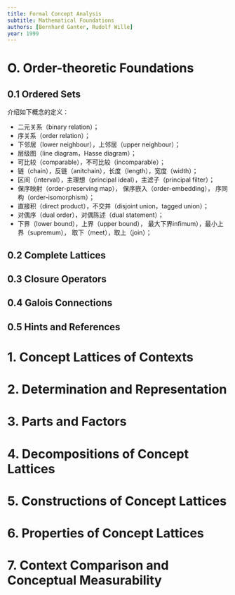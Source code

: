 ```yaml
---
title: Formal Concept Analysis
subtitle: Mathematical Foundations
authors: [Bernhard Ganter, Rudolf Wille]
year: 1999
---
```


# O. Order-theoretic Foundations

## 0.1 Ordered Sets

介绍如下概念的定义：

- 二元关系（binary relation）；
- 序关系（order relation）；
- 下邻居（lower neighbour），上邻居（upper neighbour）；
- 层级图（line diagram，Hasse diagram）；
- 可比较（comparable），不可比较（incomparable）；
- 链（chain），反链（anitchain），长度（length），宽度（width）；
- 区间（interval），主理想（principal ideal），主滤子（principal filter）；
- 保序映射（order-preserving map），
  保序嵌入（order-embedding），
  序同构（order-isomorphism）；
- 直接积（direct product），不交并（disjoint union，tagged union）；
- 对偶序（dual order），对偶陈述（dual statement）；
- 下界（lower bound），上界（upper bound），
  最大下界infimum），最小上界（supremum），
  取下（meet），取上（join）；

## 0.2 Complete Lattices
## 0.3 Closure Operators
## 0.4 Galois Connections
## 0.5 Hints and References

# 1. Concept Lattices of Contexts
# 2. Determination and Representation
# 3. Parts and Factors
# 4. Decompositions of Concept Lattices
# 5. Constructions of Concept Lattices
# 6. Properties of Concept Lattices
# 7. Context Comparison and Conceptual Measurability
